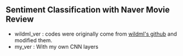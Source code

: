 ## Sentiment Classification with Naver Movie Review

-   wildml_ver : codes were originally come from [wildml's github](https://github.com/dennybritz/cnn-text-classification-tf) and modified them.
-   my_ver : With my own CNN layers
